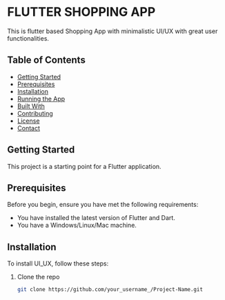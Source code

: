 # FLUTTER SHOPPING APP

This is flutter based Shopping App with minimalistic UI/UX with great user functionalities.

## Table of Contents

- [Getting Started](#getting-started)
- [Prerequisites](#prerequisites)
- [Installation](#installation)
- [Running the App](#running-the-app)
- [Built With](#built-with)
- [Contributing](#contributing)
- [License](#license)
- [Contact](#contact)

## Getting Started

This project is a starting point for a Flutter application.

## Prerequisites

Before you begin, ensure you have met the following requirements:

- You have installed the latest version of Flutter and Dart.
- You have a Windows/Linux/Mac machine.

## Installation

To install UI_UX, follow these steps:

1. Clone the repo
   ```sh
   git clone https://github.com/your_username_/Project-Name.git
   ```

